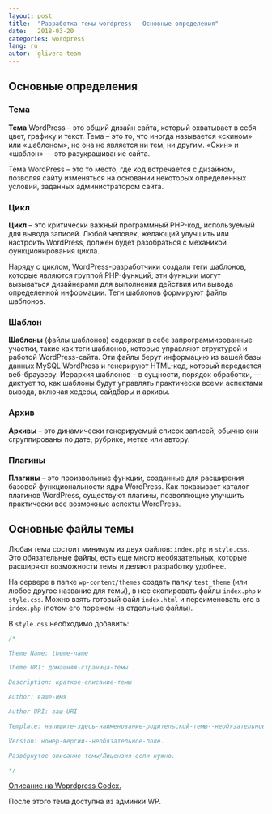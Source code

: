 ```yaml
---
layout: post
title:  "Разработка темы wordpress - Основные определения"
date:   2018-03-20
categories: wordpress
lang: ru
autor:  glivera-team
---
```

## Основные определения

### Тема

**Тема** WordPress – это общий дизайн сайта, который охватывает в себя цвет, графику и текст. Тема – это то, что иногда называется «скином» или «шаблоном», но она не является ни тем, ни другим. «Скин» и «шаблон» — это разукрашивание сайта.

Тема WordPress – это то место, где код встречается с дизайном, позволяя сайту изменяться на основании некоторых определенных условий, заданных администратором сайта.


### Цикл

**Цикл** – это критически важный программный PHP-код, используемый для вывода записей. Любой человек, желающий улучшить или настроить WordPress, должен будет разобраться с механикой функционирования цикла.

Наряду с циклом, WordPress-разработчики создали теги шаблонов, которые являются группой PHP-функций; эти функции могут вызываться дизайнерами для выполнения действия или вывода определенной информации. Теги шаблонов формируют файлы шаблонов.

### Шаблон

**Шаблоны** (файлы шаблонов) содержат в себе запрограммированные участки, такие как теги шаблонов, которые управляют структурой и работой WordPress-сайта. Эти файлы берут информацию из вашей базы данных MySQL WordPress и генерируют HTML-код, который передается веб-браузеру. Иерархия шаблонов – в сущности, порядок обработки, — диктует то, как шаблоны будут управлять практически всеми аспектами вывода, включая хедеры, сайдбары и архивы.

### Архив

**Архивы** – это динамически генерируемый список записей; обычно они сгруппированы по дате, рубрике, метке или автору.

### Плагины

**Плагины** – это произвольные функции, созданные для расширения базовой функциональности ядра WordPress. Как показывает каталог плагинов WordPress, существуют плагины, позволяющие улучшить практически все возможные аспекты WordPress.


## Основные файлы темы

Любая тема состоит минимум из двух файлов: ``index.php`` и ``style.css``. Это обязательные файлы, есть еще много необязательных, которые расширяют возможности темы и делают разработку удобнее.

На сервере в папке ``wp-content/themes`` создать папку ``test_theme`` (или любое другое название для темы), в нее скопировать файлы ``index.php`` и ``style.css``. Можно взять готовый файл ``index.html`` и переименовать его в ``index.php`` (потом его порежем на отдельные файлы).

В ``style.css`` необходимо добавить:

```CSS
/*

Theme Name: theme-name

Theme URI: домашняя-страница-темы

Description: краткое-описание-темы

Author: ваше-имя

Author URI: ваш-URI

Template: напишите-здесь-наименование-родительской-темы--необязательное-поле

Version: номер-версии--необязательное-поле.

Развёрнутое описание темы/Лицензия-если-нужно.

*/
```

[Описание на Woprdpress Codex.](https://codex.wordpress.org/%D0%A1%D0%BE%D0%B7%D0%B4%D0%B0%D0%BD%D0%B8%D0%B5_%D1%82%D0%B5%D0%BC#.D0.A2.D0.B0.D0.B1.D0.BB.D0.B8.D1.86.D0.B0_.D1.81.D1.82.D0.B8.D0.BB.D0.B5.D0.B9_.D1.82.D0.B5.D0.BC.D1.8B)

После этого тема доступна из админки WP.
